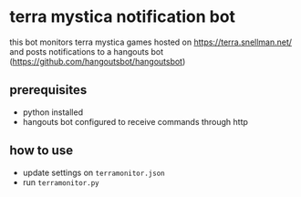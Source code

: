 # terra mystica notification bot
this bot monitors terra mystica games hosted on https://terra.snellman.net/ and posts notifications to a hangouts bot (https://github.com/hangoutsbot/hangoutsbot)

## prerequisites
* python installed
* hangouts bot configured to receive commands through http

## how to use
* update settings on `terramonitor.json`
* run `terramonitor.py`